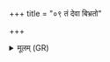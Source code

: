 +++
title = "०९ तं देवा बिभ्रतो"

+++
<details><summary>मूलम् (GR)</summary>

तं देवा बिभ्रतो मणिं  
सर्वाँल् लोकान् युधाजयन् +++(Bhatt. sarvāṃ)+++  
स एभ्यो जितम् इद् दुहे  
(…) ॥
</details>